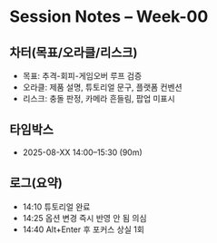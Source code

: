 # Session Notes – Week-00
## 차터(목표/오라클/리스크)
- 목표: 추격-회피-게임오버 루프 검증
- 오라클: 제품 설명, 튜토리얼 문구, 플랫폼 컨벤션
- 리스크: 충돌 판정, 카메라 흔들림, 팝업 미표시
## 타임박스
- 2025-08-XX 14:00–15:30 (90m)
## 로그(요약)
- 14:10 튜토리얼 완료
- 14:25 옵션 변경 즉시 반영 안 됨 의심
- 14:40 Alt+Enter 후 포커스 상실 1회
